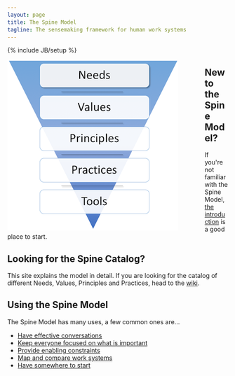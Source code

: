 ```yaml
---
layout: page
title: The Spine Model
tagline: The sensemaking framework for human work systems
---
```

{% include JB/setup %}

<img style="float: left; margin-right: 60px; max-width: 100%;" src="/assets/images/spine.png" />

## New to the Spine Model?
If you're not familiar with the Spine Model, [the introduction](/explanation/introduction/) is a good place to start.

## Looking for the Spine Catalog?
This site explains the model in detail. If you are looking for the catalog of different Needs, Values, Principles and Practices, head to the <a href="http://spine.wiki">wiki</a>.

## Using the Spine Model 

The Spine Model has many uses, a few common ones are...

* [Have effective conversations](/explanation/effectiveconversations)
* [Keep everyone focused on what is important](/explanation/keepfocusedonneed)
* [Provide enabling constraints](/explanation/enablingconstraints)
* [Map and compare work systems](/explanation/mapworksystems)
* [Have somewhere to start](/explanation/somewheretostart)